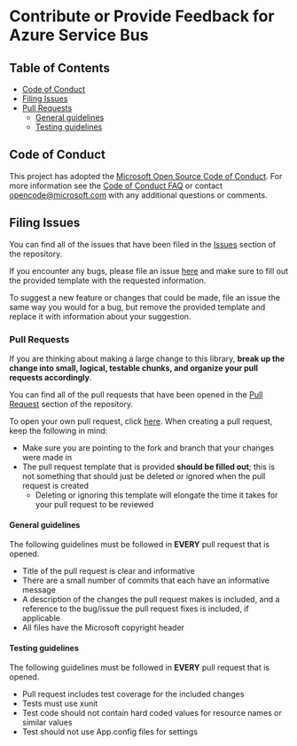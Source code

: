 ﻿# Contribute or Provide Feedback for Azure Service Bus

## Table of Contents

- [Code of Conduct](#code-of-conduct)
- [Filing Issues](#filing-issues)
- [Pull Requests](#pull-requests)
    - [General guidelines](#general-guidelines)
    - [Testing guidelines](#testing-guidelines)

## Code of Conduct

This project has adopted the [Microsoft Open Source Code of Conduct](https://opensource.microsoft.com/codeofconduct/). For more information see the [Code of Conduct FAQ](https://opensource.microsoft.com/codeofconduct/faq/) or contact [opencode@microsoft.com](mailto:opencode@microsoft.com) with any additional questions or comments.

## Filing Issues

You can find all of the issues that have been filed in the [Issues](https://github.com/Azure/azure-service-bus-dotnet/issues) section of the repository.

If you encounter any bugs, please file an issue [here](https://github.com/Azure/azure-service-bus-dotnet/issues/new) and make sure to fill out the provided template with the requested information.

To suggest a new feature or changes that could be made, file an issue the same way you would for a bug, but remove the provided template and replace it with information about your suggestion.

### Pull Requests

If you are thinking about making a large change to this library, **break up the change into small, logical, testable chunks, and organize your pull requests accordingly**.

You can find all of the pull requests that have been opened in the [Pull Request](https://github.com/Azure/azure-service-bus-dotnet/pulls) section of the repository.

To open your own pull request, click [here](https://github.com/Azure/azure-service-bus-dotnet/compare). When creating a pull request, keep the following in mind:
- Make sure you are pointing to the fork and branch that your changes were made in
- The pull request template that is provided **should be filled out**; this is not something that should just be deleted or ignored when the pull request is created
    - Deleting or ignoring this template will elongate the time it takes for your pull request to be reviewed

#### General guidelines

The following guidelines must be followed in **EVERY** pull request that is opened.

- Title of the pull request is clear and informative
- There are a small number of commits that each have an informative message
- A description of the changes the pull request makes is included, and a reference to the bug/issue the pull request fixes is included, if applicable
- All files have the Microsoft copyright header

#### Testing guidelines

The following guidelines must be followed in **EVERY** pull request that is opened.

- Pull request includes test coverage for the included changes
- Tests must use xunit
- Test code should not contain hard coded values for resource names or similar values
- Test should not use App.config files for settings
